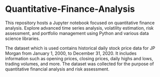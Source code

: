 # Quantitative-Finance-Analysis
This repository hosts a Jupyter notebook focused on quantitative finance analysis. Explore advanced time series analysis, volatility estimation, risk assessment, and portfolio management using Python and various data science libraries. 

The dataset which is used contains historical daily stock price data for JP Morgan from January 1, 2000, to December 31, 2020. It includes information such as opening prices, closing prices, daily highs and lows, trading volumes, and more. The dataset was collected for the purpose of quantitative financial analysis and risk assessment.


